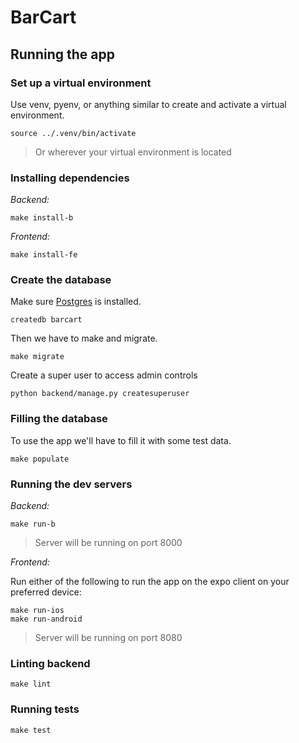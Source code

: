 # BarCart

## Running the app

### Set up a virtual environment

Use venv, pyenv, or anything similar to create and activate a virtual environment.

```shell
source ../.venv/bin/activate
```
> Or wherever your virtual environment is located

### Installing dependencies

*Backend:*
```shell
make install-b
```

*Frontend:*
```shell
make install-fe
```

### Create the database

Make sure [Postgres](https://postgresapp.com/) is installed.

```shell
createdb barcart
```

Then we have to make and migrate.

```shell
make migrate
```

Create a super user to access admin controls

```
python backend/manage.py createsuperuser
```

### Filling the database

To use the app we'll have to fill it with some test data.

```shell
make populate
```

### Running the dev servers

*Backend:*
```shell
make run-b
```
> Server will be running on port 8000

*Frontend:*

Run either of the following to run the app on the expo client on your preferred device:
```shell
make run-ios
make run-android
```
> Server will be running on port 8080

### Linting backend

```shell
make lint
```

### Running tests

```shell
make test
```
